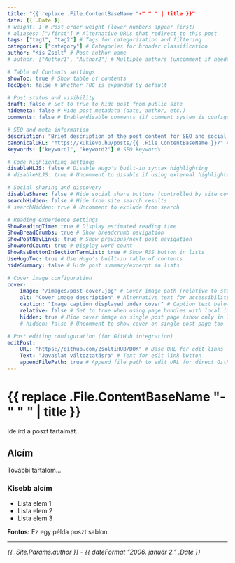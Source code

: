 ```yaml
---
title: "{{ replace .File.ContentBaseName "-" " " | title }}"
date: {{ .Date }}
# weight: 1 # Post order weight (lower numbers appear first)
# aliases: ["/first"] # Alternative URLs that redirect to this post
tags: ["tag1", "tag2"] # Tags for categorization and filtering
categories: ["category"] # Categories for broader classification
author: "Kis Zsolt" # Post author name
# author: ["Author1", "Author2"] # Multiple authors (uncomment if needed)

# Table of Contents settings
showToc: true # Show table of contents
TocOpen: false # Whether TOC is expanded by default

# Post status and visibility
draft: false # Set to true to hide post from public site
hidemeta: false # Hide post metadata (date, author, etc.)
comments: false # Enable/disable comments (if comment system is configured)

# SEO and meta information
description: "Brief description of the post content for SEO and social sharing."
canonicalURL: "https://kukievo.hu/posts/{{ .File.ContentBaseName }}/" # Canonical URL for SEO
keywords: ["keyword1", "keyword2"] # SEO keywords

# Code highlighting settings
disableHLJS: false # Disable Hugo's built-in syntax highlighting
# disableHLJS: true # Uncomment to disable if using external highlighter

# Social sharing and discovery
disableShare: false # Hide social share buttons (controlled by site config ShowShareButtons)
searchHidden: false # Hide from site search results
# searchHidden: true # Uncomment to exclude from search

# Reading experience settings
ShowReadingTime: true # Display estimated reading time
ShowBreadCrumbs: true # Show breadcrumb navigation
ShowPostNavLinks: true # Show previous/next post navigation
ShowWordCount: true # Display word count
ShowRssButtonInSectionTermList: true # Show RSS button in lists
UseHugoToc: true # Use Hugo's built-in table of contents
hideSummary: false # Hide post summary/excerpt in lists

# Cover image configuration
cover:
    image: "/images/post-cover.jpg" # Cover image path (relative to static folder)
    alt: "Cover image description" # Alternative text for accessibility
    caption: "Image caption displayed under cover" # Caption text below image
    relative: false # Set to true when using page bundles with local images
    hidden: true # Hide cover image on single post page (show only in lists)
    # hidden: false # Uncomment to show cover on single post page too

# Post editing configuration (for GitHub integration)
editPost:
    URL: "https://github.com/ZsoltiHUB/DOK" # Base URL for edit links
    Text: "Javaslat változtatásra" # Text for edit link button
    appendFilePath: true # Append file path to edit URL for direct GitHub editing
---
```


# {{ replace .File.ContentBaseName "-" " " | title }}

Ide írd a poszt tartalmát...

## Alcím

További tartalom...

### Kisebb alcím

- Lista elem 1
- Lista elem 2
- Lista elem 3

**Fontos:** Ez egy példa poszt sablon.

---

*{{ .Site.Params.author }} - {{ dateFormat "2006. január 2." .Date }}*
